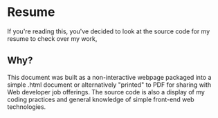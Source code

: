 # Resume
If you're reading this, you've decided to look at the source code for my resume to check over my work,

## Why?
This document was built as a non-interactive webpage packaged into a simple .html document or alternatively "printed" to PDF for sharing with Web developer job offerings. The source code is also a display of my coding practices and general knowledge of simple front-end web technologies.